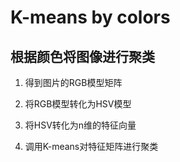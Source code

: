 # K-means by colors

## 根据颜色将图像进行聚类
1. 得到图片的RGB模型矩阵

2. 将RGB模型转化为HSV模型

3. 将HSV转化为n维的特征向量

4. 调用K-means对特征矩阵进行聚类

